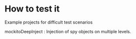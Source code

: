 # How to test it
Example projects for difficult test scenarios

mockitoDeepInject : Injection of spy objects on multiple levels.
